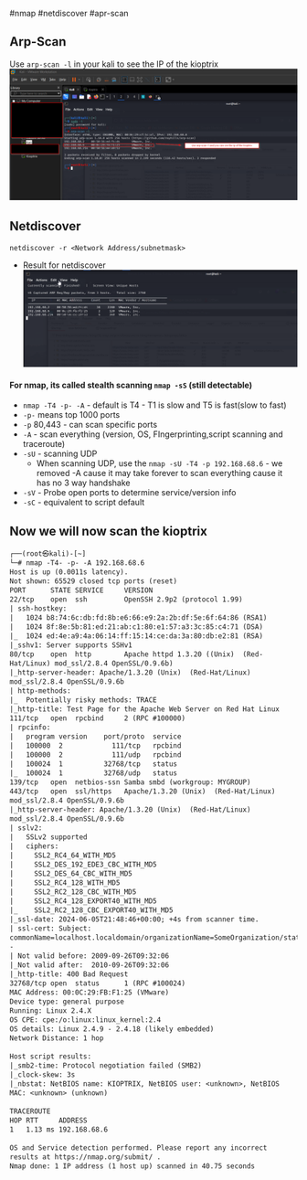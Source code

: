
#nmap 
#netdiscover
#apr-scan

## Arp-Scan 

Use `arp-scan -l` in your kali to see the IP of the kioptrix
![Alt](../arp-scan.png)


## Netdiscover

```
netdiscover -r <Network Address/subnetmask>
```


- Result for netdiscover
![Alt](../netdiscover_result.png)

#### For nmap, its called stealth scanning `nmap -sS` (still detectable)
- `nmap -T4 -p- -A` - default is T4 - T1 is slow and T5 is fast(slow to fast)
- `-p-` means top 1000 ports
- `-p` 80,443 - can scan specific ports
- `-A` - scan everything (version, OS, FIngerprinting,script scanning and traceroute)
- `-sU` - scanning UDP
	- When scanning UDP, use the `nmap -sU -T4 -p 192.168.68.6` - we removed -A cause it may take forever to scan everything cause it has no 3 way handshake
- `-sV` - Probe open ports to determine service/version info
- `-sC` - equivalent to script default

## Now we will now scan the kioptrix

```
┌──(root㉿kali)-[~]
└─# nmap -T4- -p- -A 192.168.68.6
Host is up (0.0011s latency).                                                                                                                                                                                                               
Not shown: 65529 closed tcp ports (reset)                                                                                                                                                                                                   
PORT      STATE SERVICE     VERSION                                                                                                                                                                                                         
22/tcp    open  ssh         OpenSSH 2.9p2 (protocol 1.99)                                                                                                                                                                                   
| ssh-hostkey:                                                                                                                                                                                                                              
|   1024 b8:74:6c:db:fd:8b:e6:66:e9:2a:2b:df:5e:6f:64:86 (RSA1)                                                                                                                                                                             
|   1024 8f:8e:5b:81:ed:21:ab:c1:80:e1:57:a3:3c:85:c4:71 (DSA)                                                                                                                                                                              
|_  1024 ed:4e:a9:4a:06:14:ff:15:14:ce:da:3a:80:db:e2:81 (RSA)
|_sshv1: Server supports SSHv1
80/tcp    open  http        Apache httpd 1.3.20 ((Unix)  (Red-Hat/Linux) mod_ssl/2.8.4 OpenSSL/0.9.6b)
|_http-server-header: Apache/1.3.20 (Unix)  (Red-Hat/Linux) mod_ssl/2.8.4 OpenSSL/0.9.6b
| http-methods: 
|_  Potentially risky methods: TRACE
|_http-title: Test Page for the Apache Web Server on Red Hat Linux
111/tcp   open  rpcbind     2 (RPC #100000)
| rpcinfo: 
|   program version    port/proto  service
|   100000  2            111/tcp   rpcbind
|   100000  2            111/udp   rpcbind
|   100024  1          32768/tcp   status
|_  100024  1          32768/udp   status
139/tcp   open  netbios-ssn Samba smbd (workgroup: MYGROUP)
443/tcp   open  ssl/https   Apache/1.3.20 (Unix)  (Red-Hat/Linux) mod_ssl/2.8.4 OpenSSL/0.9.6b
|_http-server-header: Apache/1.3.20 (Unix)  (Red-Hat/Linux) mod_ssl/2.8.4 OpenSSL/0.9.6b
| sslv2: 
|   SSLv2 supported
|   ciphers: 
|     SSL2_RC4_64_WITH_MD5
|     SSL2_DES_192_EDE3_CBC_WITH_MD5
|     SSL2_DES_64_CBC_WITH_MD5
|     SSL2_RC4_128_WITH_MD5
|     SSL2_RC2_128_CBC_WITH_MD5
|     SSL2_RC4_128_EXPORT40_WITH_MD5
|_    SSL2_RC2_128_CBC_EXPORT40_WITH_MD5
|_ssl-date: 2024-06-05T21:48:46+00:00; +4s from scanner time.
| ssl-cert: Subject: commonName=localhost.localdomain/organizationName=SomeOrganization/stateOrProvinceName=SomeState/countryName=--
| Not valid before: 2009-09-26T09:32:06
|_Not valid after:  2010-09-26T09:32:06
|_http-title: 400 Bad Request
32768/tcp open  status      1 (RPC #100024)
MAC Address: 00:0C:29:FB:F1:25 (VMware)
Device type: general purpose
Running: Linux 2.4.X
OS CPE: cpe:/o:linux:linux_kernel:2.4
OS details: Linux 2.4.9 - 2.4.18 (likely embedded)
Network Distance: 1 hop

Host script results:
|_smb2-time: Protocol negotiation failed (SMB2)
|_clock-skew: 3s
|_nbstat: NetBIOS name: KIOPTRIX, NetBIOS user: <unknown>, NetBIOS MAC: <unknown> (unknown)

TRACEROUTE
HOP RTT     ADDRESS
1   1.13 ms 192.168.68.6

OS and Service detection performed. Please report any incorrect results at https://nmap.org/submit/ .
Nmap done: 1 IP address (1 host up) scanned in 40.75 seconds

```

